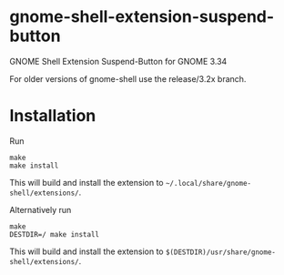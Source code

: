 gnome-shell-extension-suspend-button
====================================

GNOME Shell Extension Suspend-Button for GNOME 3.34

For older versions of gnome-shell use the release/3.2x branch.


Installation
============

Run

```
make
make install
```

This will build and install the extension to ``~/.local/share/gnome-shell/extensions/``.   

Alternatively run
```
make
DESTDIR=/ make install
```

This will build and install the extension to ``$(DESTDIR)/usr/share/gnome-shell/extensions/``.
